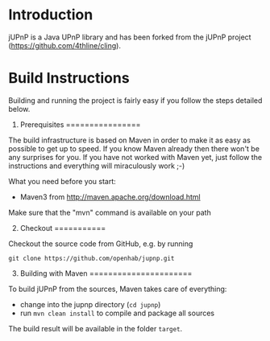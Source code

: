 # Introduction

jUPnP is a Java UPnP library and has been forked from the jUPnP project (https://github.com/4thline/cling).

# Build Instructions

Building and running the project is fairly easy if you follow the steps
detailed below.

1. Prerequisites
================

The build infrastructure is based on Maven in order to make it
as easy as possible to get up to speed. If you know Maven already then
there won't be any surprises for you. If you have not worked with Maven
yet, just follow the instructions and everything will miraculously work ;-)

What you need before you start:
- Maven3 from http://maven.apache.org/download.html

Make sure that the "mvn" command is available on your path


2. Checkout
===========

Checkout the source code from GitHub, e.g. by running

````
git clone https://github.com/openhab/jupnp.git
````

3. Building with Maven
======================

To build jUPnP from the sources, Maven takes care of everything:
- change into the jupnp directory (`cd jupnp`)
- run `mvn clean install` to compile and package all sources

The build result will be available in the folder `target`.
